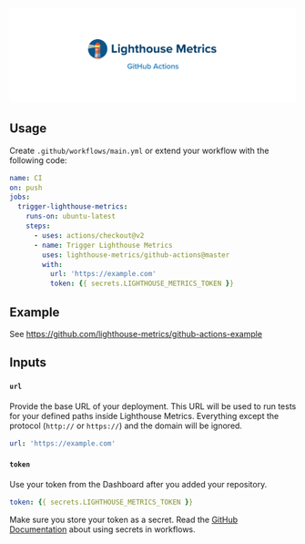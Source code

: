 ![GitHub Actions for Lighthouse Metrics](/media/cover.png)

## Usage

Create `.github/workflows/main.yml` or extend your workflow with the following code:

```yml
name: CI
on: push
jobs:
  trigger-lighthouse-metrics:
    runs-on: ubuntu-latest
    steps:
      - uses: actions/checkout@v2
      - name: Trigger Lighthouse Metrics
        uses: lighthouse-metrics/github-actions@master
        with:
          url: 'https://example.com'
          token: {{ secrets.LIGHTHOUSE_METRICS_TOKEN }}
```

## Example

See https://github.com/lighthouse-metrics/github-actions-example

## Inputs

#### `url`

Provide the base URL of your deployment.
This URL will be used to run tests for your defined paths inside Lighthouse Metrics. Everything except the protocol (`http://` or `https://`) and the domain will be ignored.

```yml
url: 'https://example.com'
```

#### `token`

Use your token from the Dashboard after you added your repository.

```yml
token: {{ secrets.LIGHTHOUSE_METRICS_TOKEN }}
```

Make sure you store your token as a secret. Read the [GitHub Documentation](https://help.github.com/en/actions/configuring-and-managing-workflows/creating-and-storing-encrypted-secrets) about using secrets in workflows.